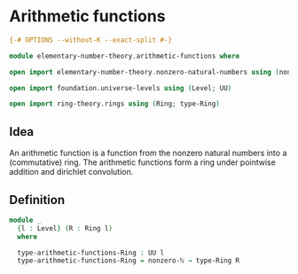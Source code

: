 # Arithmetic functions

```agda
{-# OPTIONS --without-K --exact-split #-}

module elementary-number-theory.arithmetic-functions where

open import elementary-number-theory.nonzero-natural-numbers using (nonzero-ℕ)

open import foundation.universe-levels using (Level; UU)

open import ring-theory.rings using (Ring; type-Ring)
```

## Idea

An arithmetic function is a function from the nonzero natural numbers into a (commutative) ring. The arithmetic functions form a ring under pointwise addition and dirichlet convolution.

## Definition

```agda
module _
  {l : Level} (R : Ring l)
  where

  type-arithmetic-functions-Ring : UU l
  type-arithmetic-functions-Ring = nonzero-ℕ → type-Ring R
```
